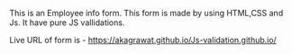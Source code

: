 This is an Employee info form.
This form is made by using HTML,CSS and Js.
It have pure JS vallidations.

Live URL of form is - https://akagrawat.github.io/Js-validation.github.io/
